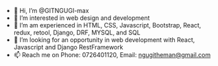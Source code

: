 - 👋 Hi, I’m @GITNGUGI-max
- 👀 I’m interested in web design and development
- 🌱 I’m am experienced in HTML, CSS, Javascript, Bootstrap, React, redux, retool, Django, DRF, MYSQL, and SQL
- 💞️ I’m looking for an opportunity in web development with React, Javascript and Django RestFramework
- 📫 Reach me on Phone: 0726401120, Email: ngugitheman@gmail.com

<!---
GITNGUGI-max/GITNGUGI-max is a ✨ special ✨ repository because its `README.md` (this file) appears on your GitHub profile.
You can click the Preview link to take a look at your changes.
--->
